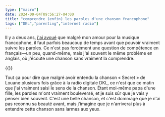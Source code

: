```yaml
---
type: ["macro"]
date: 2024-09-04T09:56:27-04:00
title: "comprendre (enfin) les paroles d'une chanson francophone"
tags: ["DKL","parenting","internet radio"]
---
```

Il y a deux ans, [j'ai avoué](https://spencergreenhalgh.com/myself/apprendre-enfin-les-paroles-des-chansons-francophones/) que malgré mon amour pour la musique francophone, il faut parfois beaucoup de temps avant que pouvoir vraiment suivre les paroles. Ce n'est pas forcément une question de compétence en français—un peu, quand-même, mais j'ai souvent le même problème en anglais, où j'écoute une chanson sans vraiment la comprendre.

{{<youtube id="UXU0_vRYYJI">}}

Tout ça pour dire que malgré avoir entendu la chanson « Secret » de Louane plusieurs fois grâce à la radio digitale DKL, ce n'est que ce matin que j'ai vraiment saisi le sens de la chanson. Étant moi-même papa d'une fille, les paroles m'ont vraiment bouleversé, et je suis sûr que je vais y penser bien souvent. C'est une belle chanson, et c'est dommage que je n'ai pas reconnu sa beauté avant, mais j'imagine que je n'arriverai plus à entendre cette chanson sans larmes aux yeux. 
